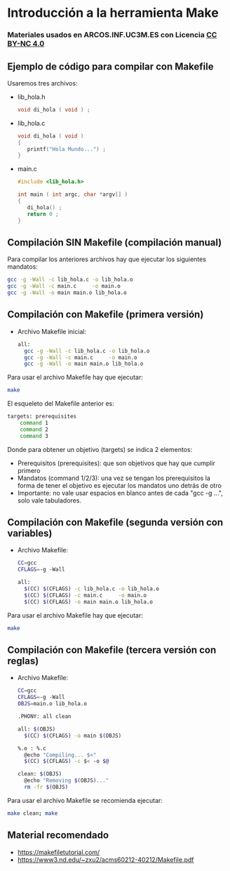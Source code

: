 # Introducción a la herramienta Make

### Materiales usados en ARCOS.INF.UC3M.ES con Licencia [CC BY-NC 4.0](http://creativecommons.org/licenses/by-nc/4.0/) 


## Ejemplo de código para compilar con Makefile

Usaremos tres archivos:

* lib_hola.h
  ```c
  void di_hola ( void ) ;
  ```

* lib_hola.c
  ```c
  void di_hola ( void ) 
  {
     printf("Hola Mundo...") ;
  }
  ```

* main.c
  ```c
  #include <lib_hola.h>
  
  int main ( int argc, char *argv[] )
  {
     di_hola() ;
     return 0 ;
  }
  ```

## Compilación SIN Makefile (compilación manual)

Para compilar los anteriores archivos hay que ejecutar los siguientes mandatos:

```bash
gcc -g -Wall -c lib_hola.c -o lib_hola.o
gcc -g -Wall -c main.c     -o main.o
gcc -g -Wall -o main main.o lib_hola.o
```

## Compilación con Makefile (primera versión)

* Archivo Makefile inicial:
  ```bash
  all:
  	gcc -g -Wall -c lib_hola.c -o lib_hola.o
  	gcc -g -Wall -c main.c     -o main.o
  	gcc -g -Wall -o main main.o lib_hola.o
  ```

Para usar el archivo Makefile hay que ejecutar:
```bash
make
```

El esqueleto del Makefile anterior es:
```bash
targets: prerequisites
	command 1
	command 2
	command 3
```
Donde para obtener un objetivo (targets) se indica 2 elementos:
  * Prerequisitos (prerequisites): que son objetivos que hay que cumplir primero
  * Mandatos (command 1/2/3): una vez se tengan los prerequisitos la forma de tener el objetivo es ejecutar los mandatos uno detrás de otro
  * Importante: no vale usar espacios en blanco antes de cada "gcc -g ...", solo vale tabuladores.


## Compilación con Makefile (segunda versión con variables)

* Archivo Makefile:
  ```bash
  CC=gcc
  CFLAGS=-g -Wall

  all:
  	$(CC) $(CFLAGS) -c lib_hola.c -o lib_hola.o
  	$(CC) $(CFLAGS) -c main.c     -o main.o
  	$(CC) $(CFLAGS) -o main main.o lib_hola.o
  ```

Para usar el archivo Makefile hay que ejecutar:
```bash
make
```

## Compilación con Makefile (tercera versión con reglas)

* Archivo Makefile:
  ```bash
  CC=gcc
  CFLAGS=-g -Wall
  OBJS=main.o lib_hola.o

  .PHONY: all clean

  all: $(OBJS)
  	$(CC) $(CFLAGS) -o main $(OBJS)

  %.o : %.c
  	@echo "Compiling... $<" 
  	$(CC) $(CFLAGS) -c $< -o $@

  clean: $(OBJS)
  	@echo "Removing $(OBJS)..."
  	rm -fr $(OBJS)
  ```

Para usar el archivo Makefile se recomienda ejecutar:
```bash
make clean; make
```

## Material recomendado
  * https://makefiletutorial.com/
  * https://www3.nd.edu/~zxu2/acms60212-40212/Makefile.pdf
  

